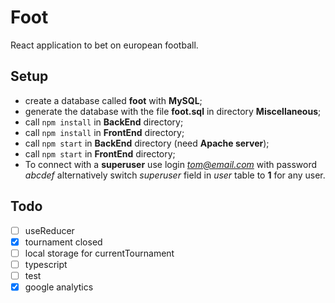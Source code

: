 # Foot

React application to bet on european football.

## Setup

- create a database called **foot** with **MySQL**;
- generate the database with the file **foot.sql** in directory **Miscellaneous**;
- call ```npm install``` in **BackEnd** directory;
- call ```npm install``` in **FrontEnd** directory;
- call ```npm start``` in **BackEnd** directory (need **Apache server**);
- call ```npm start``` in **FrontEnd** directory;
- To connect with a **superuser** use login *tom@email.com* with password *abcdef* alternatively switch *superuser* field in *user* table to **1** for any user.

## Todo

- [ ] useReducer
- [X] tournament closed
- [ ] local storage for currentTournament
- [ ] typescript
- [ ] test
- [X] google analytics
